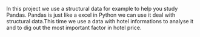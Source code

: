In this project we use a structural data for example to help you study Pandas.
Pandas is just like a excel in Python we can use it deal with structural data.This time we use a data with hotel informations to analyse it and to dig out the most important factor in hotel price.
